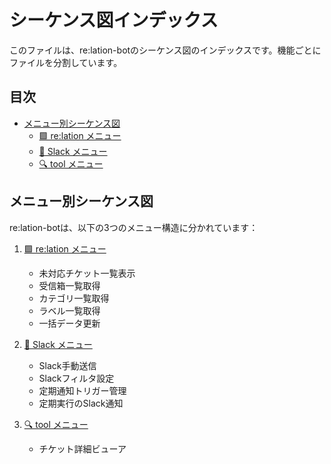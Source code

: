 # シーケンス図インデックス

このファイルは、re:lation-botのシーケンス図のインデックスです。機能ごとにファイルを分割しています。

## 目次
- [メニュー別シーケンス図](#メニュー別シーケンス図)
  - [🟩 re:lation メニュー](#1-re:lation-メニュー)
  - [🔔 Slack メニュー](#2-slack-メニュー)
  - [🔍 tool メニュー](#3-tool-メニュー)

## メニュー別シーケンス図

re:lation-botは、以下の3つのメニュー構造に分かれています：

1. [🟩 re:lation メニュー](./sequence-relation.md)
   - 未対応チケット一覧表示
   - 受信箱一覧取得
   - カテゴリ一覧取得
   - ラベル一覧取得
   - 一括データ更新

2. [🔔 Slack メニュー](./sequence-slack.md)
   - Slack手動送信
   - Slackフィルタ設定
   - 定期通知トリガー管理
   - 定期実行のSlack通知

3. [🔍 tool メニュー](./sequence-tool.md)
   - チケット詳細ビューア

